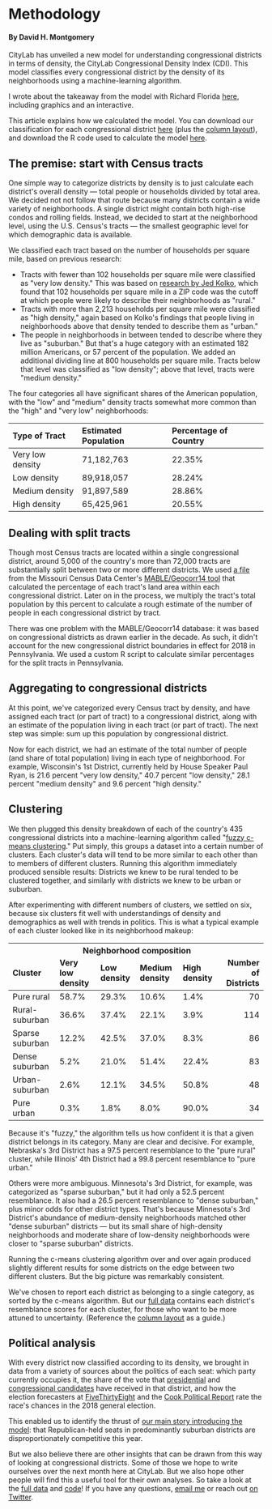 Methodology
================

#### By David H. Montgomery

CityLab has unveiled a new model for understanding congressional districts in terms of density, the CityLab Congressional Density Index (CDI). This model classifies every congressional district by the density of its neighborhoods using a machine-learning algorithm.

I wrote about the takeaway from the model with Richard Florida [here](https://www.citylab.com/equity/2018/10/midterm-election-data-suburban-voters/572137/), including graphics and an interactive. 

This article explains how we calculated the model. You can download our classification for each congressional district [here](https://github.com/theatlantic/citylab-data/blob/master/citylab-congress/citylab_cdi.csv) (plus the [column layout](https://github.com/theatlantic/citylab-data/blob/master/citylab-congress/cdi_columns.md)), and download the R code used to calculate the model [here](https://github.com/theatlantic/citylab-data/tree/master/citylab-congress).

The premise: start with Census tracts
-------------------------------------

One simple way to categorize districts by density is to just calculate each district's overall density — total people or households divided by total area. We decided not not follow that route because many districts contain a wide variety of neighborhoods. A single district might contain both high-rise condos and rolling fields. Instead, we decided to start at the neighborhood level, using the U.S. Census's tracts — the smallest geographic level for which demographic data is available.

We classified each tract based on the number of households per square mile, based on previous research:

-   Tracts with fewer than 102 households per square mile were classified as "very low density." This was based on [research by Jed Kolko](https://fivethirtyeight.com/features/how-suburban-are-big-american-cities/), which found that 102 households per square mile in a ZIP code was the cutoff at which people were likely to describe their neighborhoods as "rural."
-   Tracts with more than 2,213 households per square mile were classified as "high density," again based on Kolko's findings that people living in neighborhoods above that density tended to describe them as "urban."
-   The people in neighborhoods in between tended to describe where they live as "suburban." But that's a huge category with an estimated 182 million Americans, or 57 percent of the population. We added an additional dividing line at 800 households per square mile. Tracts below that level was classified as "low density"; above that level, tracts were "medium density."

The four categories all have significant shares of the American population, with the "low" and "medium" density tracts somewhat more common than the "high" and "very low" neighborhoods:

<table class="table table-striped table-hover table-condensed" style="margin-left: auto; margin-right: auto;">
<thead>
<tr>
<th style="text-align:left;">
Type of Tract
</th>
<th style="text-align:left;">
Estimated Population
</th>
<th style="text-align:left;">
Percentage of Country
</th>
</tr>
</thead>
<tbody>
<tr>
<td style="text-align:left;">
Very low density
</td>
<td style="text-align:left;">
71,182,763
</td>
<td style="text-align:left;">
22.35%
</td>
</tr>
<tr>
<td style="text-align:left;">
Low density
</td>
<td style="text-align:left;">
89,918,057
</td>
<td style="text-align:left;">
28.24%
</td>
</tr>
<tr>
<td style="text-align:left;">
Medium density
</td>
<td style="text-align:left;">
91,897,589
</td>
<td style="text-align:left;">
28.86%
</td>
</tr>
<tr>
<td style="text-align:left;">
High density
</td>
<td style="text-align:left;">
65,425,961
</td>
<td style="text-align:left;">
20.55%
</td>
</tr>
</tbody>
</table>

Dealing with split tracts
-------------------------

Though most Census tracts are located within a single congressional district, around 5,000 of the country's more than 72,000 tracts are substantially split between two or more different districts. We used [a file](https://github.com/theatlantic/citylab-data/blob/master/citylab-congress/split_tracts.csv) from the Missouri Census Data Center's [MABLE/Geocorr14 tool](http://mcdc.missouri.edu/websas/geocorr14.html) that calculated the percentage of each tract's land area within each congressional district. Later on in the process, we multiply the tract's total population by this percent to calculate a rough estimate of the number of people in each congressional district by tract.

There was one problem with the MABLE/Geocorr14 database: it was based on congressional districts as drawn earlier in the decade. As such, it didn't account for the new congressional district boundaries in effect for 2018 in Pennsylvania. We used a custom R script to calculate similar percentages for the split tracts in Pennsylvania.

Aggregating to congressional districts
--------------------------------------

At this point, we've categorized every Census tract by density, and have assigned each tract (or part of tract) to a congressional district, along with an estimate of the population living in each tract (or part of tract). The next step was simple: sum up this population by congressional district.

Now for each district, we had an estimate of the total number of people (and share of total population) living in each type of neighborhood. For example, Wisconsin's 1st District, currently held by House Speaker Paul Ryan, is 21.6 percent "very low density," 40.7 percent "low density," 28.1 percent "medium density" and 9.6 percent "high density."

Clustering
----------

We then plugged this density breakdown of each of the country's 435 congressional districts into a machine-learning algorithm called "[fuzzy c-means clustering](https://en.wikipedia.org/wiki/Fuzzy_clustering#Fuzzy_C-means_clustering)." Put simply, this groups a dataset into a certain number of clusters. Each cluster's data will tend to be more similar to each other than to members of different clusters. Running this algorithm immediately produced sensible results: Districts we knew to be rural tended to be clustered together, and similarly with districts we knew to be urban or suburban.

After experimenting with different numbers of clusters, we settled on six, because six clusters fit well with understandings of density and demographics as well with trends in politics. This is what a typical example of each cluster looked like in its neighborhood makeup:

<table class="table table-striped table-hover table-condensed table-bordered" style="margin-left: auto; margin-right: auto;">
<thead>
<tr>
<th style="border-bottom:hidden" colspan="1">
</th>
<th style="border-bottom:hidden; padding-bottom:0; padding-left:3px;padding-right:3px;text-align: center; " colspan="4">
Neighborhood composition

</th>
<th style="border-bottom:hidden" colspan="1">
</th>
</tr>
<tr>
<th style="text-align:left;">
Cluster
</th>
<th style="text-align:left;">
Very low density
</th>
<th style="text-align:left;">
Low density
</th>
<th style="text-align:left;">
Medium density
</th>
<th style="text-align:left;">
High density
</th>
<th style="text-align:right;">
Number of Districts
</th>
</tr>
</thead>
<tbody>
<tr>
<td style="text-align:left;">
Pure rural
</td>
<td style="text-align:left;">
58.7%
</td>
<td style="text-align:left;">
29.3%
</td>
<td style="text-align:left;">
10.6%
</td>
<td style="text-align:left;">
1.4%
</td>
<td style="text-align:right;">
70
</td>
</tr>
<tr>
<td style="text-align:left;">
Rural-suburban
</td>
<td style="text-align:left;">
36.6%
</td>
<td style="text-align:left;">
37.4%
</td>
<td style="text-align:left;">
22.1%
</td>
<td style="text-align:left;">
3.9%
</td>
<td style="text-align:right;">
114
</td>
</tr>
<tr>
<td style="text-align:left;">
Sparse suburban
</td>
<td style="text-align:left;">
12.2%
</td>
<td style="text-align:left;">
42.5%
</td>
<td style="text-align:left;">
37.0%
</td>
<td style="text-align:left;">
8.3%
</td>
<td style="text-align:right;">
86
</td>
</tr>
<tr>
<td style="text-align:left;">
Dense suburban
</td>
<td style="text-align:left;">
5.2%
</td>
<td style="text-align:left;">
21.0%
</td>
<td style="text-align:left;">
51.4%
</td>
<td style="text-align:left;">
22.4%
</td>
<td style="text-align:right;">
83
</td>
</tr>
<tr>
<td style="text-align:left;">
Urban-suburban
</td>
<td style="text-align:left;">
2.6%
</td>
<td style="text-align:left;">
12.1%
</td>
<td style="text-align:left;">
34.5%
</td>
<td style="text-align:left;">
50.8%
</td>
<td style="text-align:right;">
48
</td>
</tr>
<tr>
<td style="text-align:left;">
Pure urban
</td>
<td style="text-align:left;">
0.3%
</td>
<td style="text-align:left;">
1.8%
</td>
<td style="text-align:left;">
8.0%
</td>
<td style="text-align:left;">
90.0%
</td>
<td style="text-align:right;">
34
</td>
</tr>
</tbody>
</table>
Because it's "fuzzy," the algorithm tells us how confident it is that a given district belongs in its category. Many are clear and decisive. For example, Nebraska's 3rd District has a 97.5 percent resemblance to the "pure rural" cluster, while Illinois' 4th District had a 99.8 percent resemblance to "pure urban."

Others were more ambiguous. Minnesota's 3rd District, for example, was categorized as "sparse suburban," but it had only a 52.5 percent resemblance. It also had a 26.5 percent resemblance to "dense suburban," plus minor odds for other district types. That's because Minnesota's 3rd District's abundance of medium-density neighborhoods matched other "dense suburban" districts — but its small share of high-density neighborhoods and moderate share of low-density neighborhoods were closer to "sparse suburban" districts.

Running the c-means clustering algorithm over and over again produced slightly different results for some districts on the edge between two different clusters. But the big picture was remarkably consistent.

We've chosen to report each district as belonging to a single category, as sorted by the c-means algorithm. But our [full data](https://github.com/theatlantic/citylab-data/blob/master/citylab-congress/clustered_districts.csv) contains each district's resemblance scores for each cluster, for those who want to be more attuned to uncertainty. (Reference the [column layout](https://github.com/theatlantic/citylab-data/blob/master/citylab-congress/cdi_columns.md) as a guide.)

Political analysis
------------------

With every district now classified according to its density, we brought in data from a variety of sources about the politics of each seat: which party currently occupies it, the share of the vote that [presidential](https://docs.google.com/spreadsheets/d/1zLNAuRqPauss00HDz4XbTH2HqsCzMe0pR8QmD1K8jk8/edit#gid=0) and [congressional candidates](https://transition.fec.gov/pubrec/fe2016/federalelections2016.xlsx) have received in that district, and how the election forecasters at [FiveThirtyEight](https://projects.fivethirtyeight.com/2018-midterm-election-forecast/house/?ex_cid=rrpromo) and the [Cook Political Report](https://www.cookpolitical.com) rate the race's chances in the 2018 general election.

This enabled us to identify the thrust of [our main story introducing the model](https://www.citylab.com/equity/2018/10/midterm-election-data-suburban-voters/572137): that Republican-held seats in predominantly suburban districts are disproportionately competitive this year.

But we also believe there are other insights that can be drawn from this way of looking at congressional districts. Some of those we hope to write ourselves over the next month here at CityLab. But we also hope other people will find this a useful tool for their own analyses. So take a look at the [full data](https://github.com/theatlantic/citylab-data/blob/master/citylab-congress/citylab_cdi.csv) and [code](https://github.com/theatlantic/citylab-data/tree/master/citylab-congress)! If you have any questions, [email me](mailto:dmontgomery@citylab.com) or reach out [on Twitter](twitter.com/dhmontgomery).
